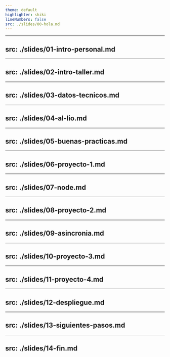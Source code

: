 ```yaml
---
theme: default
highlighter: shiki
lineNumbers: false
src: ./slides/00-hola.md
---
```


---
src: ./slides/01-intro-personal.md
---

---
src: ./slides/02-intro-taller.md
---

---
src: ./slides/03-datos-tecnicos.md
---

---
src: ./slides/04-al-lio.md
---

---
src: ./slides/05-buenas-practicas.md
---

---
src: ./slides/06-proyecto-1.md
---

---
src: ./slides/07-node.md
---

---
src: ./slides/08-proyecto-2.md
---

---
src: ./slides/09-asincronia.md
---

---
src: ./slides/10-proyecto-3.md
---

---
src: ./slides/11-proyecto-4.md
---

---
src: ./slides/12-despliegue.md
---

---
src: ./slides/13-siguientes-pasos.md
---

---
src: ./slides/14-fin.md
---
